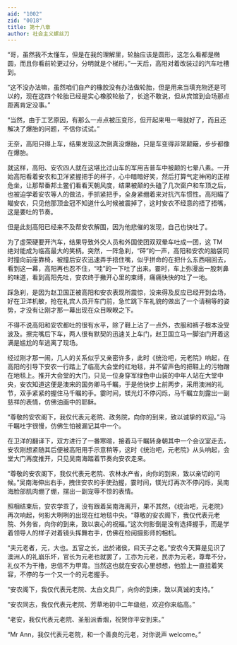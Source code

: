 ```yaml
---
aid: "1002"
zid: "0018"
title: 第十八章
author: 社会主义螺丝刀
---
```


“哥，虽然我不太懂车，但是在我的理解里，轮胎应该是圆形，这怎么看都是椭圆，而且你看前轮更过分，分明就是个梯形。”一天后，高阳对着改装过的汽车吐槽到。

“这不没办法嘛，虽然咱们自产的橡胶没有办法做轮胎，但是用来当填充物还是可以的，现在这四个轮胎已经是实心橡胶轮胎了，长途不敢说，但从宾馆到会场那点距离肯定没事。”

“当然，由于工艺原因，有那么一点点被压变形，但开起来甩一甩就好了，而且还解决了爆胎的问题，不信你试试。”

无奈，高阳只得上车，结果发现这次倒真没爆胎，只是车变得非常颠簸，步步都像在爆胎。

就这样，高阳、安农四人就在这堪比过山车的军用吉普车中被颠的七晕八素。一开始高阳看着安农和卫洋紧握把手的样子，心中暗暗好笑，然后打算气定神闲的正襟危坐，让那帮番邦土鳖们看看天朝风度，结果被颠的头磕了几次窗户和车顶之后，也被迫学着安农等人的做法，手抓紧把手，全身紧绷着来对抗汽车惯性。高阳瞄了瞄安农，只见他那顶金冠不知道什么时候被震掉了，这时安农不经意的捂了捂嘴，这是要吐的节奏。

但是此刻高阳已经来不及帮安农解围，因为他悲催的发现，自己也快吐了。

为了虚荣硬要开汽车，结果导致外交人员和外国使团双双晕车吐成一团，这 TM 绝对能成为临高最大的笑柄。突然，一阵急刹，“砰”的一声，高阳和安农的脑袋同时撞向前座靠椅，被撞后安农迅速弄手捂住嘴，似乎拼命的在把什么东西咽回去，看到这一幕，高阳再也忍不住，“哇”的一下吐了出来。霎时，车上弥漫出一股刺鼻的味道，看到高阳先吐，安农终于撇开心里的束缚，痛痛快快的吐了一地。

踩急刹，是因为赵卫国正被高阳和安农表现所震惊，没来得及反应已经开到会场，好在卫洋机敏，抢在礼宾人员开车门前，急忙跳下车礼貌的做出了一个请稍等的姿势，才没有让刚才那一幕出现在众目睽睽之下。

不得不说高阳和安农都吐的很有水平，除了鞋上沾了一点外，衣服和裤子根本没受波及。擦完嘴后下车，两人很有默契的迅速关上车门，赵卫国立马一脚油门开着这满是尴尬的车逃离了现场。

经过刚才那一闹，几人的关系似乎又亲密许多，此时《统治吧，元老院》响起，在高阳的引导下安农一行踏上了临高大会堂的红地毯，并不留声色的把鞋上的污物蹭在地毯上。推开大会堂的大门，只见一位身穿军绿色中山装的中年人站在大堂中央，安农知道这便是澳宋的国务卿马千瞩，于是他快步上前两步，采用澳洲的礼节，双手紧紧的握住马千瞩的手。霎时间，镁光灯不停闪烁，马千瞩立刻露出一副慈祥的表情，仿佛油画中的耶稣。

“尊敬的安农阁下，我仅代表元老院、政务院，向你的到来，致以诚挚的欢迎。”马千瞩吐字很慢，仿佛生怕被漏记其中一个。

在卫洋的翻译下，双方进行了一番寒暄，接着马千瞩转身朝其中一个会议室走去，安农刚想紧随其后便被高阳用手示意稍等，这时《统治吧，元老院》从头响起，会堂大门再度推开，只见吴南海踏着节奏向安农走来。

“尊敬的安农阁下，我仅代表元老院、农林水产省，向你的到来，致以亲切的问候。”吴南海伸出右手，拽住安农的手使劲握，霎时间，镁光灯再次不停闪烁，吴南海脸部肌肉绷了绷，摆出一副宠辱不惊的表情。

照相结束后，安农学乖了，没有跟着吴南海离开，果不其然，《统治吧，元老院》再次响起，何影大咧咧的出现在红地毯中央。“尊敬的安农阁下，我仅代表元老院、外务省，向你的到来，致以衷心的祝福。”这次何影倒是没有选择握手，而是学着领导人的样子对着镜头挥舞右手，仿佛在检阅摄影师的相机。

“夫元老者，元，大也。五官之长，出於诸侯，曰天子之老。”安农今天算是见识了澳洲人的礼崩乐坏，官长为元老也就罢了，工亦为元老，民亦为元老，尊卑不分，礼仪不为干橹，忠信不为甲胄。当然这也就在安农心里想想，他脸上一直挂着笑容，不停的与一个又一个的元老握手。

“安农阁下，我仅代表元老院、太白文具厂，向你的到来，致以真诚的支持。”

“安农同志，我仅代表元老院、芳草地初中二年级组，欢迎你来临高。”

“老安，我仅代表元老院、圣船派香烟，祝贺你平安到来。”

“Mr Ann，我仅代表元老院，和一个善良的元老，对你说声 welcome。”
